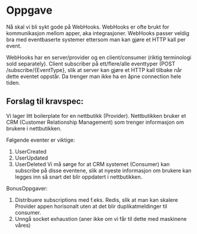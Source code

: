 # Oppgave
Nå skal vi bli sykt gode på WebHooks. WebHooks er ofte brukt for kommunikasjon mellom apper, aka integrasjoner.
WebHooks passer veldig bra med eventbaserte systemer ettersom man kan gjøre et HTTP kall per event.

WebHooks har en server/provider og en client/consumer (riktig terminologi sold separately). 
Client subscriber på ett/flere/alle eventtyper (POST /subscribe/{EventType}, slik at server kan gjøre et HTTP kall tilbake når dette eventet oppstår. Da trenger man ikke ha en åpne connection hele tiden.

## Forslag til kravspec:
Vi lager litt boilerplate for en nettbutikk (Provider). Nettbutikken bruker et CRM (Customer Relationship Management) som trenger informasjon om brukere i nettbutikken.

Følgende eventer er viktige:
1. UserCreated
2. UserUpdated
3. UserDeleted
Vi må sørge for at CRM systemet (Consumer) kan subscribe på disse eventene, slik at nyeste informasjon om brukere kan legges inn så snart det blir oppdatert i nettbutikken.

BonusOppgaver:
1. Distribuere subscriptions med f.eks. Redis, slik at man kan skalere Provider appen horisonalt uten at det blir duplikatmeldinger til consumer.
2. Unngå socket exhaustion (aner ikke om vi får til dette med maskinene våres)